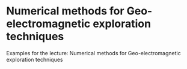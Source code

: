 # Numerical methods for Geo-electromagnetic exploration techniques

Examples for the lecture: Numerical methods for Geo-electromagnetic exploration techniques
